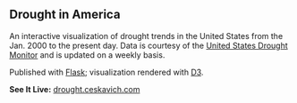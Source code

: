## Drought in America

An interactive visualization of drought trends in the United States from the Jan. 2000 to the present day. Data is courtesy of the [United States Drought Monitor](http://droughtmonitor.unl.edu/) and is updated on a weekly basis.

Published with [Flask](http://flask.pocoo.org/); visualization rendered with [D3](http://d3js.org/).

**See It Live:** [drought.ceskavich.com](http://drought.ceskavich.com/)
